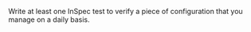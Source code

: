 Write at least one InSpec test to verify a piece of configuration that you manage on a daily basis.
